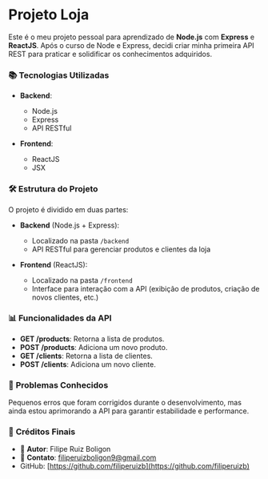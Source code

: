 # Projeto Loja

Este é o meu projeto pessoal para aprendizado de **Node.js** com **Express** e **ReactJS**. Após o curso de Node e Express, decidi criar minha primeira API REST para praticar e solidificar os conhecimentos adquiridos.

### 📚 **Tecnologias Utilizadas**

- **Backend**:
  - Node.js
  - Express
  - API RESTful

- **Frontend**:
  - ReactJS
  - JSX

### 🛠 **Estrutura do Projeto**

O projeto é dividido em duas partes:

- **Backend** (Node.js + Express): 
  - Localizado na pasta `/backend`
  - API RESTful para gerenciar produtos e clientes da loja

- **Frontend** (ReactJS):
  - Localizado na pasta `/frontend`
  - Interface para interação com a API (exibição de produtos, criação de novos clientes, etc.)

### 📊 **Funcionalidades da API**

- **GET /products**: Retorna a lista de produtos.
- **POST /products**: Adiciona um novo produto.
- **GET /clients**: Retorna a lista de clientes.
- **POST /clients**: Adiciona um novo cliente.

### 🐛 **Problemas Conhecidos**

Pequenos erros que foram corrigidos durante o desenvolvimento, mas ainda estou aprimorando a API para garantir estabilidade e performance.

### 🎨 **Créditos Finais**

- 🔗 **Autor**: Filipe Ruiz Boligon
- 📧 **Contato**: [filiperuizboligon9@gmail.com](mailto:filiperuizboligon9@gmail.com)
- GitHub: [https://github.com/filiperuizb](https://github.com/filiperuizb)
